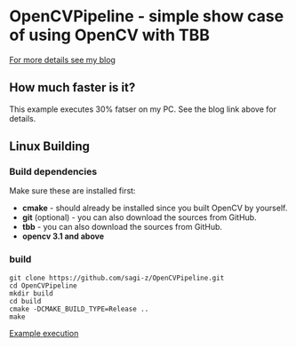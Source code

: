 OpenCVPipeline - simple show case of using OpenCV with TBB
==========================================================

[For more details see my blog](https://www.theimpossiblecode.com/blog/faster-opencv-smiles-tbb "the impossible code")

How much faster is it?
----------------------
This example executes 30% fatser on my PC. See the blog link above for details.

## Linux Building
### Build dependencies
Make sure these are installed first:
* **cmake** - should already be installed since you built OpenCV by yourself.
* **git** (optional) - you can also download the sources from GitHub.
* **tbb** - you can also download the sources from GitHub.
* **opencv 3.1 and above**

### build
```
git clone https://github.com/sagi-z/OpenCVPipeline.git
cd OpenCVPipeline
mkdir build
cd build
cmake -DCMAKE_BUILD_TYPE=Release ..
make
```
[Example execution](https://www.youtube.com/watch?v=WUzR5927Mj4 "se it in work")
